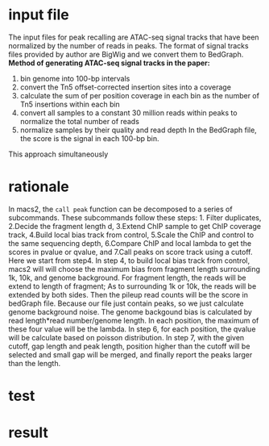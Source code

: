 # input file
The input files for peak recalling are ATAC-seq signal tracks that have been normalized by the number of reads in peaks. The format of signal tracks files provided by author are BigWig and we convert them to BedGraph.
**Method of generating ATAC-seq signal tracks in the paper:**
 1. bin genome into 100-bp intervals
 2. convert the Tn5 offset-corrected insertion sites into a coverage
 3. calculate the sum of per position coverage in each bin as the number of Tn5 insertions within each bin
 4. convert all samples to a constant 30 million reads within peaks to normalize the total number of reads
 5. normalize samples by their quality and read depth
 In the BedGraph file, the score is the signal in each 100-bp bin.

 This approach simultaneously 
# rationale
In macs2, the `call peak` function can be decomposed to a series of subcommands. These subcommands follow these steps: 1. Filter duplicates, 2.Decide the fragment length d, 3.Extend ChIP sample to get ChIP coverage track, 4.Build local bias track from control, 5.Scale the ChIP and control to the same sequencing depth, 6.Compare ChIP and local lambda to get the scores in pvalue or qvalue, and 7.Call peaks on score track using a cutoff. Here we start from step4.
In step 4, to build local bias track from control, macs2 will will choose the maximum bias from fragment length surrounding 1k, 10k, and genome background. For fragment length, the reads will be extend to length of fragment; As to surrounding 1k or 10k, the reads will be extended by both sides. Then the pileup read counts will be the score in bedGraph file. Because our file just contain peaks, so we just calculate genome background noise. The genome backgound bias is calculated by read length*read number/genome length. In each position, the maximum of these four value will be the lambda. In step 6, for each position, the qvalue will be calculate based on poisson distribution. In step 7, with the given cutoff, gap length and peak length, position higher than the cutoff will be selected and small gap will be merged, and finally report the peaks larger than the length.  
# test
# result
<!--stackedit_data:
eyJoaXN0b3J5IjpbNzQ2Nzc1MjUxLC0xOTk3NzUzMjE3LC0yNz
E0OTAwMjMsLTIxMzQ4NDE4MTAsMTAyNjkyOTQzMCwtNTY3MTQx
MTMyLDEzNTA0NTIxMyw2NjM4MzA0NzAsMTU2OTQ3MjA4NSwtMT
I3NzE2OTA5OCwxMjkwNjY5NDczLDc5MjYzMTU0OSwtMTI0OTA3
MDg4OCw2MDIwOTEzNCwtMTM0NzM4ODI1MiwtMTMzMTMwMzIzNy
wtMzk5NjQ2NjU1LC0xNjc5Njc5MjgxXX0=
-->